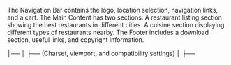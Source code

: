 The Navigation Bar contains the logo, location selection, navigation links, and a cart.
The Main Content has two sections:
A restaurant listing section showing the best restaurants in different cities.
A cuisine section displaying different types of restaurants nearby.
The Footer includes a download section, useful links, and copyright information.


<!DOCTYPE html> <html lang="en"> │── <head> │ ├── <meta> (Charset, viewport, and compatibility settings) │ ├── <title> (Page Title) │ ├── <link> (CSS file) │── </head> │ │── <body> │ │── <nav class="navigation"> (Navigation Bar) │ │ ├── <div class="outer-division"> │ │ │ ├── <div class="logo-location"> (Logo & Location) │ │ │ │ ├── <div class="logo"> (Company Logo) │ │ │ │ ├── <div class="Outer-location"> (User Location) │ │ │ ├── <div class="main-components"> (Navigation Links & Cart) │ │ │ │ ├── <ul class="nav-links"> (Home, About, Menu, Contact) │ │ │ │ ├── <div class="outer-cart"> (Cart Icon) │ │── </nav> │ │ │── <div class="container"> (Main Content) │ │ ├── <h2> (Best Restaurants Section) │ │ ├── <div class="grid grid-4"> (Restaurants Grid) │ │ │ ├── <div class="card"> (Individual Restaurant Cards) │ │ │ │ ├── <img> (Restaurant Image) │ │ │ │ ├── <p> (Restaurant Name) │ │ │ │ ├── <h3> (Explore Nearby Restaurants) │ │ ├── <div class="grid grid-3"> (Cuisine Grid) │ │ │ ├── <div class="card"> (Cuisine Cards) │ │ │ │ ├── <img> (Cuisine Image) │ │ │ │ ├── <p> (Cuisine Name) │ │── </div> │ │ │── <footer> (Footer Section) │ │ ├── <div class="footer-container"> │ │ │ ├── <div class="download-section"> (Download App Section) │ │ │ │ ├── <p> (App Info) │ │ │ │ ├── <button class="download-btn"> (Download Buttons) │ │ │ ├── <div class="footer-links"> (Useful Links) │ │ │ │ ├── <div class="footer-column"> (Each Category) │ │ │ │ │ ├── <h4> (Category Name) │ │ │ │ │ ├── <ul> (Links List) │ │ │ │ │ │ ├── <li><a> (Each Link) │ │ │ ├── <div class="copyright"> (Copyright Text) │ │── </footer> │ │── </body> </html> ```
